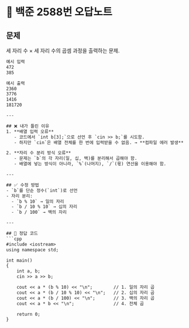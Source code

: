 # 📘 백준 2588번 오답노트

## 문제
세 자리 수 × 세 자리 수의 곱셈 과정을 출력하는 문제.  

```txt
예시 입력
472
385

예시 출력
2360
3776
1416
181720

---

## ❌ 내가 틀린 이유
1. **배열 입력 오류**
   - 코드에서 `int b[3];`으로 선언 후 `cin >> b;`를 시도함.
   - 하지만 `cin`은 배열 전체를 한 번에 입력받을 수 없음. → **컴파일 에러 발생**  

2. **자리 수 분리 방식 오류**
   - 문제는 `b`의 각 자리(일, 십, 백)를 분리해서 곱해야 함.
   - 배열에 넣는 방식이 아니라, `%`(나머지), `/`(몫) 연산을 이용해야 함.

---

## ✅ 수정 방법
- `b`를 단순 정수(`int`)로 선언  
- 자리 분리:  
  - `b % 10` → 일의 자리  
  - `b / 10 % 10` → 십의 자리  
  - `b / 100` → 백의 자리  

---

## 🔑 정답 코드
```cpp
#include <iostream>
using namespace std;

int main()
{
    int a, b;
    cin >> a >> b;

    cout << a * (b % 10) << "\n";        // 1. 일의 자리 곱
    cout << a * (b / 10 % 10) << "\n";   // 2. 십의 자리 곱
    cout << a * (b / 100) << "\n";       // 3. 백의 자리 곱
    cout << a * b << "\n";               // 4. 전체 곱

    return 0;
}
